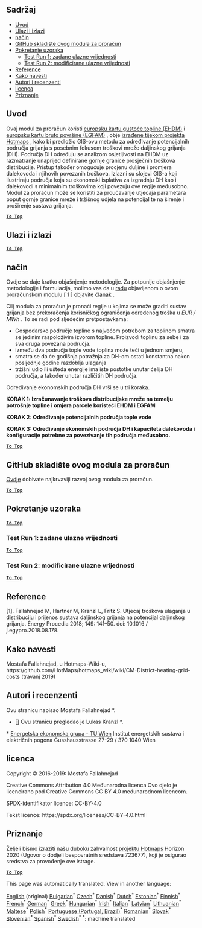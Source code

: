 <h2> Sadržaj </h2><ul><li> <a href="#introduction">Uvod</a> </li><li> <a href="#inputs-and-outputs">Ulazi i izlazi</a> </li><li> <a href="#method">način</a> </li><li> <a href="#GitHub-Repository-of-this-calculation-module">GitHub skladište ovog modula za proračun</a> </li><li> <a href="#sample-run">Pokretanje uzoraka</a> <ul><li> <a href="#test-run-1-default-input-values">Test Run 1: zadane ulazne vrijednosti</a> </li><li> <a href="#test-run-2-modified-input-values">Test Run 2: modificirane ulazne vrijednosti</a> </li></ul></li><li> <a href="#references">Reference</a> </li><li> <a href="#how-to-cite">Kako navesti</a> </li><li> <a href="#authors-and-reviewers">Autori i recenzenti</a> </li><li> <a href="#license">licenca</a> </li><li> <a href="#acknowledgement">Priznanje</a> </li></ul><h2> Uvod </h2><p> Ovaj modul za proračun koristi <a href="https://gitlab.com/hotmaps/heat/heat_tot_curr_density">europsku kartu gustoće topline (EHDM)</a> i <a href="https://gitlab.com/hotmaps/gfa_tot_curr_density">europsku kartu bruto površine (EGFAM)</a> , obje <a href="https://www.hotmaps-project.eu/">izrađene tijekom projekta Hotmaps</a> , kako bi predložio GIS-ovu metodu za određivanje potencijalnih područja grijanja s posebnim fokusom troškovi mreže daljinskog grijanja (DH). Područja DH određuju se analizom osjetljivosti na EHDM uz razmatranje unaprijed definirane gornje granice prosječnih troškova distribucije. Pristup također omogućuje procjenu duljine i promjera dalekovoda i njihovih povezanih troškova. Izlazni su slojevi GIS-a koji ilustriraju područja koja su ekonomski isplativa za izgradnju DH kao i dalekovodi s minimalnim troškovima koji povezuju ove regije međusobno. Modul za proračun može se koristiti za proučavanje utjecaja parametara poput gornje granice mreže i tržišnog udjela na potencijal te na širenje i proširenje sustava grijanja. </p><p><ins> <code><strong><a href="#table-of-contents">To Top</a></strong></code> </ins> </p><h2> Ulazi i izlazi </h2><p><ins> <code><strong><a href="#table-of-contents">To Top</a></strong></code> </ins> </p><h2> način </h2><p> Ovdje se daje kratko objašnjenje metodologije. Za potpunije objašnjenje metodologije i formulacija, molimo vas da u <a href="https://www.sciencedirect.com/science/article/pii/S1876610218304740">radu</a> objavljenom o ovom proračunskom modulu [ <a href="#References">1</a> ] objavite <a href="https://www.sciencedirect.com/science/article/pii/S1876610218304740">članak</a> . </p><p> Cilj modula za proračun je pronaći regije u kojima se može graditi sustav grijanja bez prekoračenja korisničkog ograničenja određenog troška u <em><em>EUR / MWh</em></em> . To se radi pod sljedećim pretpostavkama: </p><ul><li> Gospodarsko područje topline s najvećom potrebom za toplinom smatra se jedinim raspoloživim izvorom topline. Proizvodi toplinu za sebe i za sva druga povezana područja. </li><li> između dva područja tople vode toplina može teći u jednom smjeru, </li><li> smatra se da će godišnja potražnja za DH-om ostati konstantna nakon posljednje godine razdoblja ulaganja </li><li> tržišni udio ili ušteda energije ima iste postotke unutar ćelija DH područja, a također unutar različitih DH područja. </li></ul><p> Određivanje ekonomskih područja DH vrši se u tri koraka. </p><p> <strong>KORAK 1: Izračunavanje troškova distribucijske mreže na temelju potrošnje topline i omjera parcele koristeći EHDM i EGFAM</strong> </p><p> <strong>KORAK 2: Određivanje potencijalnih područja tople vode</strong> </p><p> <strong>KORAK 3: Određivanje ekonomskih područja DH i kapaciteta dalekovoda i konfiguracije potrebne za povezivanje tih područja međusobno.</strong> </p><p><ins> <code><strong><a href="#table-of-contents">To Top</a></strong></code> </ins> </p><h2> GitHub skladište ovog modula za proračun </h2><p> <a href="https://github.com/HotMaps/dh_economic_assessment/tree/develop">Ovdje</a> dobivate najkrvaviji razvoj ovog modula za proračun. </p><p><ins> <code><strong><a href="#table-of-contents">To Top</a></strong></code> </ins> </p><h2> Pokretanje uzoraka </h2><p><ins> <code><strong><a href="#table-of-contents">To Top</a></strong></code> </ins> </p><h3> Test Run 1: zadane ulazne vrijednosti </h3><p><ins> <code><strong><a href="#table-of-contents">To Top</a></strong></code> </ins> </p><h3> Test Run 2: modificirane ulazne vrijednosti </h3><p><ins> <code><strong><a href="#table-of-contents">To Top</a></strong></code> </ins> </p><h2> Reference </h2><p> [1]. Fallahnejad M, Hartner M, Kranzl L, Fritz S. Utjecaj troškova ulaganja u distribuciju i prijenos sustava daljinskog grijanja na potencijal daljinskog grijanja. Energy Procedia 2018; 149: 141–50. doi: 10.1016 / j.egypro.2018.08.178. </p><h2> Kako navesti </h2><p> Mostafa Fallahnejad, u Hotmaps-Wiki-u, https://github.com/HotMaps/hotmaps_wiki/wiki/CM-District-heating-grid-costs (travanj 2019) </p><h2> Autori i recenzenti </h2><p> Ovu stranicu napisao Mostafa Fallahnejad *. </p><ul><li> [] Ovu stranicu pregledao je Lukas Kranzl *. </li></ul><p> * <a href="https://eeg.tuwien.ac.at/">Energetska ekonomska grupa - TU Wien</a> Institut energetskih sustava i električnih pogona Gusshausstrasse 27-29 / 370 1040 Wien </p><h2> licenca </h2><p> Copyright © 2016-2019: Mostafa Fallahnejad </p><p> Creative Commons Attribution 4.0 Međunarodna licenca Ovo djelo je licencirano pod Creative Commons CC BY 4.0 međunarodnom licencom. </p><p> SPDX-identifikator licence: CC-BY-4.0 </p><p> Tekst licence: https://spdx.org/licenses/CC-BY-4.0.html </p><h2> Priznanje </h2><p> Željeli bismo izraziti našu duboku zahvalnost <a href="https://www.hotmaps-project.eu">projektu Hotmaps</a> Horizon 2020 (Ugovor o dodjeli bespovratnih sredstava 723677), koji je osigurao sredstva za provođenje ove istrage. </p><p><ins> <code><strong><a href="#table-of-contents">To Top</a></strong></code> </ins> </p>

This page was automatically translated. View in another language:

[English](en-CM-District-heating-potential-economic-assessment) (original) [Bulgarian](bg-CM-District-heating-potential-economic-assessment)<sup>\*</sup>  [Czech](cs-CM-District-heating-potential-economic-assessment)<sup>\*</sup> [Danish](da-CM-District-heating-potential-economic-assessment)<sup>\*</sup> [Dutch](nl-CM-District-heating-potential-economic-assessment)<sup>\*</sup> [Estonian](et-CM-District-heating-potential-economic-assessment)<sup>\*</sup> [Finnish](fi-CM-District-heating-potential-economic-assessment)<sup>\*</sup> [French](fr-CM-District-heating-potential-economic-assessment)<sup>\*</sup> [German](de-CM-District-heating-potential-economic-assessment)<sup>\*</sup> [Greek](el-CM-District-heating-potential-economic-assessment)<sup>\*</sup> [Hungarian](hu-CM-District-heating-potential-economic-assessment)<sup>\*</sup> [Irish](ga-CM-District-heating-potential-economic-assessment)<sup>\*</sup> [Italian](it-CM-District-heating-potential-economic-assessment)<sup>\*</sup> [Latvian](lv-CM-District-heating-potential-economic-assessment)<sup>\*</sup> [Lithuanian](lt-CM-District-heating-potential-economic-assessment)<sup>\*</sup> [Maltese](mt-CM-District-heating-potential-economic-assessment)<sup>\*</sup> [Polish](pl-CM-District-heating-potential-economic-assessment)<sup>\*</sup> [Portuguese (Portugal, Brazil)](pt-CM-District-heating-potential-economic-assessment)<sup>\*</sup> [Romanian](ro-CM-District-heating-potential-economic-assessment)<sup>\*</sup> [Slovak](sk-CM-District-heating-potential-economic-assessment)<sup>\*</sup> [Slovenian](sl-CM-District-heating-potential-economic-assessment)<sup>\*</sup> [Spanish](es-CM-District-heating-potential-economic-assessment)<sup>\*</sup> [Swedish](sv-CM-District-heating-potential-economic-assessment)<sup>\*</sup>
<sup>\*</sup>: machine translated
